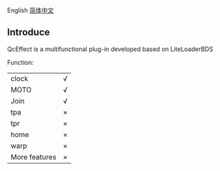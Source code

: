 
<html>

<body>
<a>English  </a><a href="README.md">简体中文</a>
<body>

<body>
<h2>Introduce</h2>
<p>QcEffect is a multifunctional plug-in developed based on LiteLoaderBDS </p>
<p>Function:</p>
<table>
<tr>
  <td>clock</td>
  <td>√</td>
</tr>
<tr>
  <td>MOTO</td>
  <td>√</td>
</tr>
<tr>
  <td>Join</td>
  <td>√</td>
</tr>
<tr>
  <td>tpa</td>
  <td>×</td>
</tr>
<tr>
  <td>tpr</td>
  <td>×</td>
</tr>
<tr>
  <td>home</td>
  <td>×</td>
</tr>
<tr>
  <td>warp</td>
  <td>×</td>
</tr>
<tr>
  <td>More features </td>
  <td>×</td>
</tr>
</table>

</body>
</html>

